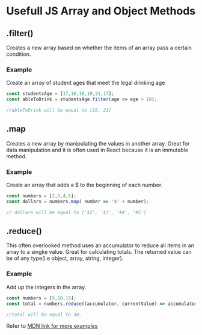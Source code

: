 # Usefull JS Array and Object Methods

## .filter()
Creates a new array based on whether the items of an array pass a certain condition.

### Example 
Create an array of student ages that meet the legal drinking age

```js
const studentsAge = [17,16,18,19,21,17];
const ableToDrink = studentsAge.filter(age => age > 18);

//ableToDrink will be equal to [19, 21]
```
## .map
Creates a new array by manipulating the values in another array. Great for data manipulation and it is often used in React because it is an immutable method.

### Example

Create an array that adds a $ to the beginning of each number.

```js
const numbers = [2,3,4,5];
const dollars = numbers.map( number => '$' + number);

// dollars will be equal to ['$2', '$3', '#4', '#5']
```
## .reduce()
This often overlooked method uses an accumulator to reduce all items in an array to a singke value. Great for calculating totals. The returned value can be of any type(i.e object, array, string, integer).

### Example
Add up the integers in the array.

```js
const numbers = [5,10,15];
const total = numbers.reduce((accumulator, currentValue) => accumulator + currentValue);

//total will be equal to 30.
```
Refer to [MDN link for more examples](https://developer.mozilla.org/en-US/docs/Web/JavaScript/Reference/Global_Objects/Array/reduce)
